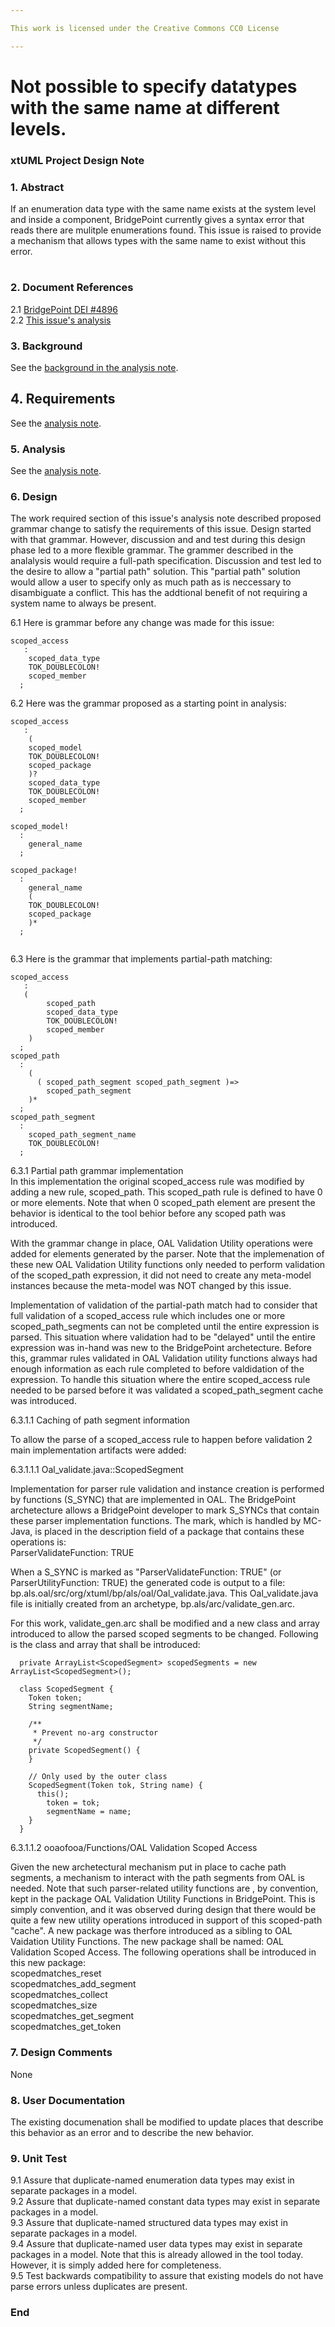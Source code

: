 ```yaml
---

This work is licensed under the Creative Commons CC0 License

---
```


# Not possible to specify datatypes with the same name at different levels.
### xtUML Project Design Note


### 1. Abstract

If an enumeration data type with the same name exists at the system level and inside a component, BridgePoint 
currently gives a syntax error that reads there are mulitple enumerations found. This issue is raised to provide a mechanism
that allows types with the same name to exist without this error.

#
### 2. Document References

<a id="2.1"></a>2.1 [BridgePoint DEI #4896](https://support.onefact.net/issues/4896)   
<a id="2.2"></a>2.2 [This issue's analysis](4896_scoped_enum.ant.md)  


### 3. Background

See the [background in the analysis note](4896_scoped_enum.ant.md).

## 4. Requirements

See the [analysis note](4896_scoped_enum.ant.md).

### 5. Analysis

See the [analysis note](4896_scoped_enum.ant.md).

### 6. Design

The work required section of this issue's analysis note described proposed grammar change to satisfy the requirements of this issue. Design started with that grammar. However, discussion and and test during this design phase led to a more flexible grammar. The grammer described in the analalysis would require a full-path specification. Discussion and test led to the desire to allow a "partial path" solution. This "partial path" solution would allow a user to specify only as much path as is neccessary to disambiguate a conflict. This has the addtional benefit of not requiring a system name to always be present. 

6.1 Here is grammar before any change was made for this issue:  
```
scoped_access
   :
    scoped_data_type
    TOK_DOUBLECOLON!
    scoped_member
  ;
```

6.2 Here was the grammar proposed as a starting point in analysis:  
```
scoped_access
   :
    (
    scoped_model
    TOK_DOUBLECOLON!
    scoped_package
    )?
    scoped_data_type
    TOK_DOUBLECOLON!
    scoped_member
  ;
  
scoped_model!
  :
    general_name
  ;
  
scoped_package!
  :
    general_name
    (
    TOK_DOUBLECOLON!
    scoped_package
    )*
  ;
  
```


6.3 Here is the grammar that implements partial-path matching:  
```
scoped_access
   :
   (
        scoped_path
        scoped_data_type
        TOK_DOUBLECOLON!
        scoped_member
    )
  ;
scoped_path
  :
    ( 
      ( scoped_path_segment scoped_path_segment )=>
        scoped_path_segment
    )*
  ;
scoped_path_segment
  :
    scoped_path_segment_name
    TOK_DOUBLECOLON!
  ;
```

6.3.1 Partial path grammar implementation  
In this implementation the original scoped_access rule was modified by adding a new rule, scoped_path. This scoped_path rule is defined to have 0 or more elements. Note that when 0 scoped_path element are present the behavior is identical to the tool behior before any scoped path was introduced.  

With the grammar change in place, OAL Validation Utility operations were added for elements generated by the parser. Note that the implemenation of these new OAL Validation Utility functions only needed to perform validation of the scoped_path expression, it did not need to create any meta-model instances because the meta-model was NOT changed by this issue.  

Implementation of validation of the partial-path match had to consider that full validation of a scoped_access rule which includes one or more scoped_path_segments can not be completed until the entire expression is parsed. This situation where validation had to be "delayed" until the entire expression was in-hand was new to the BridgePoint archetecture. Before this, grammar rules validated in OAL Validation utility functions always had enough information as each rule completed to before valdidation of the expression. To handle this situation where the entire scoped_access rule needed to be parsed before it was validated a scoped_path_segment cache was introduced. 

6.3.1.1 Caching of path segment information  

To allow the parse of a scoped_access rule to happen before validation 2 main implementation artifacts were added:

6.3.1.1.1 Oal_validate.java::ScopedSegment

Implementation for parser rule validation and instance creation is performed by functions (S_SYNC) that are implemented in OAL. The BridgePoint archetecture allows a BridgePoint developer to mark S_SYNCs  that contain these parser implementation functions. The mark, which is handled by MC-Java, is placed in the description field of a package that contains these operations is:  
ParserValidateFunction: TRUE

When a S_SYNC is marked as "ParserValidateFunction: TRUE" (or ParserUtilityFunction: TRUE) the generated code is output to a file: bp.als.oal/src/org/xtuml/bp/als/oal/Oal_validate.java. This Oal_validate.java file is initially created from an archetype, bp.als/arc/validate_gen.arc.  

For this work, validate_gen.arc shall be modified and a new class and array introduced to allow the parsed scoped segments to be changed. Following is the class and array that shall be introduced:


```
  private ArrayList<ScopedSegment> scopedSegments = new ArrayList<ScopedSegment>();

  class ScopedSegment {
  	Token token;
  	String segmentName;
  		
  	/**
  	 * Prevent no-arg constructor
  	 */
  	private ScopedSegment() {			
  	}
  		
  	// Only used by the outer class
  	ScopedSegment(Token tok, String name) {
      this();
  		token = tok;
  		segmentName = name;
  	}
  }
```

6.3.1.1.2 ooaofooa/Functions/OAL Validation Scoped Access  

Given the new archetectural mechanism put in place to cache path segments, a mechanism to interact with the path segments from OAL is needed. Note that such parser-related utility functions are , by convention, kept in the package OAL Validation Utility Functions in BridgePoint. This is simply convention, and it was observed during design that there would be quite a few new utility operations introduced in support of this scoped-path "cache". A new package was therfore introduced as a sibling to OAL Vaidation Utility Functions. The new package shall be named: OAL Validation Scoped Access.  The following operations shall be introduced in this new package:  
scopedmatches_reset  
scopedmatches_add_segment  
scopedmatches_collect  
scopedmatches_size  
scopedmatches_get_segment  
scopedmatches_get_token  


### 7. Design Comments

None  

### 8. User Documentation

The existing documenation shall be modified to update places that describe this behavior as an error and to describe the 
new behavior.  

### 9. Unit Test

9.1 Assure that duplicate-named enumeration data types may exist in separate packages in a model.  
9.2 Assure that duplicate-named constant data types may exist in separate packages in a model.  
9.3 Assure that duplicate-named structured data types may exist in separate packages in a model.  
9.4 Assure that duplicate-named user data types may exist in separate packages in a model.  Note 
that this is already allowed in the tool today. However, it is simply added here for completeness.  
9.5 Test backwards compatibility to assure that existing models do not have parse errors unless duplicates are present.  

### End
